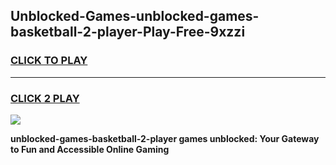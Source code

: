 
## Unblocked-Games-unblocked-games-basketball-2-player-Play-Free-9xzzi
<h3>
<a href="https://premium76.site?title=unblocked-games-basketball-2-player&ref=10A">CLICK TO PLAY</a></h3>
<hr>

<h3>
<a href="https://premium76.site?title=unblocked-games-basketball-2-player&ref=10A">CLICK 2 PLAY</a>
  
</h3>

<a href="https://premium76.site?title=unblocked-games-basketball-2-player&ref=10A"><img src="https://clearcache.store/games.png"></a>


**unblocked-games-basketball-2-player games unblocked: Your Gateway to Fun and Accessible Online Gaming**

